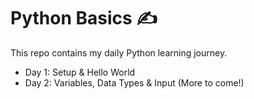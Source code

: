 # Python Basics ✍️
This repo contains my daily Python learning journey.

- Day 1: Setup & Hello World
- Day 2: Variables, Data Types & Input
(More to come!)
